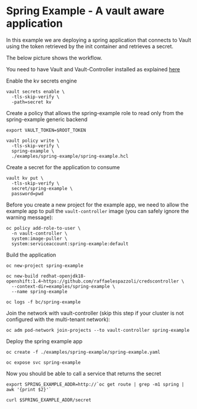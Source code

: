 # Spring Example - A vault aware application

In this example we are deploying a spring application that connects to Vault using the token retrieved by the init container and retrieves a secret.

The below picture shows the workflow.

You need to have Vault and Vault-Controller installed as explained [here](../../README.md)

Enable the kv secrets engine

```
vault secrets enable \
  -tls-skip-verify \
  -path=secret kv
```

Create a policy that allows the spring-example role to read only from the spring-example generic backend

```
export VAULT_TOKEN=$ROOT_TOKEN

vault policy write \
  -tls-skip-verify \
  spring-example \
  ./examples/spring-example/spring-example.hcl
```

Create a secret for the application to consume

```
vault kv put \
  -tls-skip-verify \
  secret/spring-example \
  password=pwd
```

Before you create a new project for the example app, we need to allow the example app to pull the `vault-controller` image (you can safely ignore the warning message):

```
oc policy add-role-to-user \
  -n vault-controller \
  system:image-puller \
  system:serviceaccount:spring-example:default
```

Build the application

```
oc new-project spring-example

oc new-build redhat-openjdk18-openshift:1.4~https://github.com/raffaelespazzoli/credscontroller \
  --context-dir=examples/spring-example \
  --name spring-example
  
oc logs -f bc/spring-example
```

Join the network with vault-controller (skip this step if your cluster is not configured with the multi-tenant network):

```
oc adm pod-network join-projects --to vault-controller spring-example
```

Deploy the spring example app

```
oc create -f ./examples/spring-example/spring-example.yaml

oc expose svc spring-example
```

Now you should be able to call a service that returns the secret

```
export SPRING_EXAMPLE_ADDR=http://`oc get route | grep -m1 spring | awk '{print $2}'`

curl $SPRING_EXAMPLE_ADDR/secret
```
